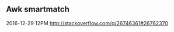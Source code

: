 
Awk smartmatch
--------------------------------
2016-12-29 12PM http://stackoverflow.com/q/26746361#26762370

